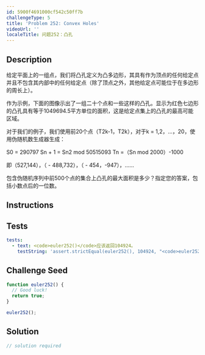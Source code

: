 ```yaml
---
id: 5900f4691000cf542c50ff7b
challengeType: 5
title: 'Problem 252: Convex Holes'
videoUrl: ''
localeTitle: 问题252：凸孔
---
```


## Description
<section id="description">给定平面上的一组点，我们将凸孔定义为凸多边形，其具有作为顶点的任何给定点并且不包含其内部中的任何给定点（除了顶点之外，其他给定点可能位于在多边形的周长上）。 <p>作为示例，下面的图像示出了一组二十个点和一些这样的凸孔。显示为红色七边形的凸孔具有等于1049694.5平方单位的面积，这是给定点集上的凸孔的最高可能区域。 </p><p>对于我们的例子，我们使用前20个点（T2k-1，T2k），对于k = 1,2，...，20，使用伪随机数生成器生成： </p><p> S0 = 290797 Sn + 1 = Sn2 mod 50515093 Tn =（Sn mod 2000）-1000 </p><p>即（527,144），（ -  488,732），（ -  454，-947），...... </p><p>包含伪随机序列中前500个点的集合上凸孔的最大面积是多少？指定您的答案，包括小数点后的一位数。 </p></section>

## Instructions
<section id="instructions">
</section>

## Tests
<section id='tests'>

```yml
tests:
  - text: <code>euler252()</code>应该返回104924。
    testString: 'assert.strictEqual(euler252(), 104924, "<code>euler252()</code> should return 104924.");'

```

</section>

## Challenge Seed
<section id='challengeSeed'>

<div id='js-seed'>

```js
function euler252() {
  // Good luck!
  return true;
}

euler252();

```

</div>



</section>

## Solution
<section id='solution'>

```js
// solution required
```
</section>
